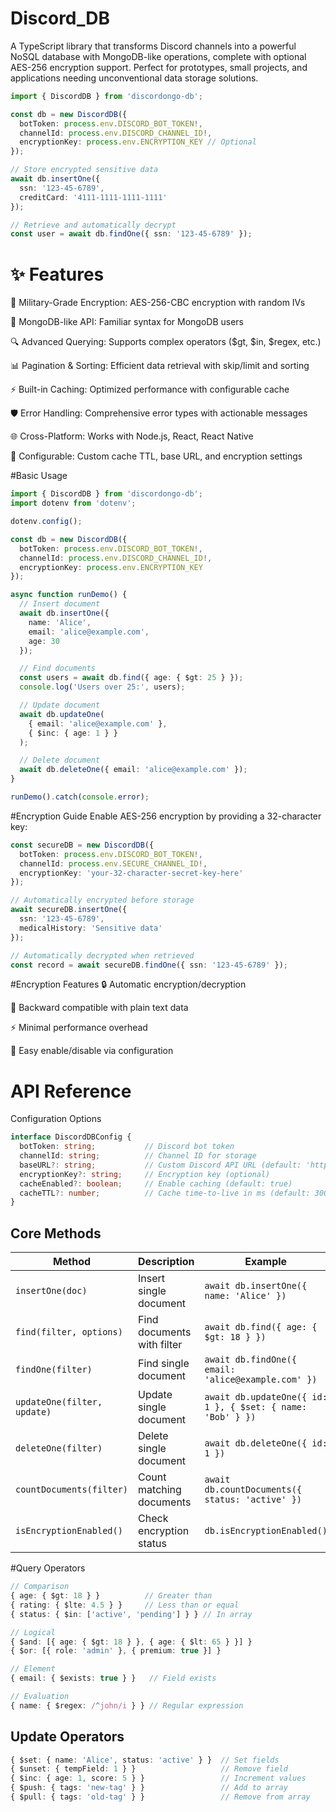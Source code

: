 
# Discord_DB
 
A TypeScript library that transforms Discord channels into a powerful NoSQL database with MongoDB-like operations, complete with optional AES-256 encryption support. Perfect for prototypes, small projects, and applications needing unconventional data storage solutions.

```ts
import { DiscordDB } from 'discordongo-db';

const db = new DiscordDB({
  botToken: process.env.DISCORD_BOT_TOKEN!,
  channelId: process.env.DISCORD_CHANNEL_ID!,
  encryptionKey: process.env.ENCRYPTION_KEY // Optional
});

// Store encrypted sensitive data
await db.insertOne({ 
  ssn: '123-45-6789',
  creditCard: '4111-1111-1111-1111'
});

// Retrieve and automatically decrypt
const user = await db.findOne({ ssn: '123-45-6789' });
```

# ✨ Features

🔐 Military-Grade Encryption: AES-256-CBC encryption with random IVs

🚀 MongoDB-like API: Familiar syntax for MongoDB users

🔍 Advanced Querying: Supports complex operators ($gt, $in, $regex, etc.)

📊 Pagination & Sorting: Efficient data retrieval with skip/limit and sorting

⚡ Built-in Caching: Optimized performance with configurable cache

🛡️ Error Handling: Comprehensive error types with actionable messages

🌐 Cross-Platform: Works with Node.js, React, React Native

🔧 Configurable: Custom cache TTL, base URL, and encryption settings

#Basic Usage 
```ts
import { DiscordDB } from 'discordongo-db';
import dotenv from 'dotenv';

dotenv.config();

const db = new DiscordDB({
  botToken: process.env.DISCORD_BOT_TOKEN!,
  channelId: process.env.DISCORD_CHANNEL_ID!,
  encryptionKey: process.env.ENCRYPTION_KEY
});

async function runDemo() {
  // Insert document
  await db.insertOne({ 
    name: 'Alice', 
    email: 'alice@example.com',
    age: 30
  });

  // Find documents
  const users = await db.find({ age: { $gt: 25 } });
  console.log('Users over 25:', users);

  // Update document
  await db.updateOne(
    { email: 'alice@example.com' },
    { $inc: { age: 1 } }
  );

  // Delete document
  await db.deleteOne({ email: 'alice@example.com' });
}

runDemo().catch(console.error);
```

#Encryption Guide
Enable AES-256 encryption by providing a 32-character key:
```ts
const secureDB = new DiscordDB({
  botToken: process.env.DISCORD_BOT_TOKEN!,
  channelId: process.env.SECURE_CHANNEL_ID!,
  encryptionKey: 'your-32-character-secret-key-here'
});

// Automatically encrypted before storage
await secureDB.insertOne({
  ssn: '123-45-6789',
  medicalHistory: 'Sensitive data'
});

// Automatically decrypted when retrieved
const record = await secureDB.findOne({ ssn: '123-45-6789' });
```

#Encryption Features
🔒 Automatic encryption/decryption

🔄 Backward compatible with plain text data

⚡ Minimal performance overhead

🔧 Easy enable/disable via configuration

# API Reference
Configuration Options
```ts
interface DiscordDBConfig {
  botToken: string;           // Discord bot token
  channelId: string;          // Channel ID for storage
  baseURL?: string;           // Custom Discord API URL (default: 'https://discord.com/api')
  encryptionKey?: string;     // Encryption key (optional)
  cacheEnabled?: boolean;     // Enable caching (default: true)
  cacheTTL?: number;          // Cache time-to-live in ms (default: 300000)
}
```

## Core Methods

| Method                     | Description                 | Example                                                |
|----------------------------|-----------------------------|--------------------------------------------------------|
| `insertOne(doc)`           | Insert single document      | `await db.insertOne({ name: 'Alice' })`               |
| `find(filter, options)`    | Find documents with filter  | `await db.find({ age: { $gt: 18 } })`                 |
| `findOne(filter)`          | Find single document        | `await db.findOne({ email: 'alice@example.com' })`    |
| `updateOne(filter, update)`| Update single document      | `await db.updateOne({ id: 1 }, { $set: { name: 'Bob' } })` |
| `deleteOne(filter)`        | Delete single document      | `await db.deleteOne({ id: 1 })`                       |
| `countDocuments(filter)`   | Count matching documents    | `await db.countDocuments({ status: 'active' })`       |
| `isEncryptionEnabled()`    | Check encryption status     | `db.isEncryptionEnabled()`                            |


#Query Operators
```ts
// Comparison
{ age: { $gt: 18 } }          // Greater than
{ rating: { $lte: 4.5 } }     // Less than or equal
{ status: { $in: ['active', 'pending'] } } // In array

// Logical
{ $and: [{ age: { $gt: 18 } }, { age: { $lt: 65 } }] }
{ $or: [{ role: 'admin' }, { premium: true }] }

// Element
{ email: { $exists: true } }   // Field exists

// Evaluation
{ name: { $regex: /^john/i } } // Regular expression
```

## Update Operators
```ts
{ $set: { name: 'Alice', status: 'active' } }  // Set fields
{ $unset: { tempField: 1 } }                   // Remove field
{ $inc: { age: 1, score: 5 } }                 // Increment values
{ $push: { tags: 'new-tag' } }                 // Add to array
{ $pull: { tags: 'old-tag' } }                 // Remove from array
```
